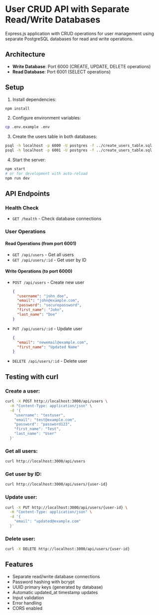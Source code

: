 # User CRUD API with Separate Read/Write Databases

Express.js application with CRUD operations for user management using separate PostgreSQL databases for read and write operations.

## Architecture

- **Write Database**: Port 6000 (CREATE, UPDATE, DELETE operations)
- **Read Database**: Port 6001 (SELECT operations)

## Setup

1. Install dependencies:
```bash
npm install
```

2. Configure environment variables:
```bash
cp .env.example .env
```

3. Create the users table in both databases:
```bash
psql -h localhost -p 6000 -U postgres -f ../create_users_table.sql
psql -h localhost -p 6001 -U postgres -f ../create_users_table.sql
```

4. Start the server:
```bash
npm start
# or for development with auto-reload
npm run dev
```

## API Endpoints

### Health Check
- `GET /health` - Check database connections

### User Operations

#### Read Operations (from port 6001)
- `GET /api/users` - Get all users
- `GET /api/users/:id` - Get user by ID

#### Write Operations (to port 6000)
- `POST /api/users` - Create new user
  ```json
  {
    "username": "john_doe",
    "email": "john@example.com",
    "password": "securepassword",
    "first_name": "John",
    "last_name": "Doe"
  }
  ```

- `PUT /api/users/:id` - Update user
  ```json
  {
    "email": "newemail@example.com",
    "first_name": "Updated Name"
  }
  ```

- `DELETE /api/users/:id` - Delete user

## Testing with curl

### Create a user:
```bash
curl -X POST http://localhost:3000/api/users \
  -H "Content-Type: application/json" \
  -d '{
    "username": "testuser",
    "email": "test@example.com",
    "password": "password123",
    "first_name": "Test",
    "last_name": "User"
  }'
```

### Get all users:
```bash
curl http://localhost:3000/api/users
```

### Get user by ID:
```bash
curl http://localhost:3000/api/users/{user-id}
```

### Update user:
```bash
curl -X PUT http://localhost:3000/api/users/{user-id} \
  -H "Content-Type: application/json" \
  -d '{
    "email": "updated@example.com"
  }'
```

### Delete user:
```bash
curl -X DELETE http://localhost:3000/api/users/{user-id}
```

## Features

- Separate read/write database connections
- Password hashing with bcrypt
- UUID primary keys (generated by database)
- Automatic updated_at timestamp updates
- Input validation
- Error handling
- CORS enabled